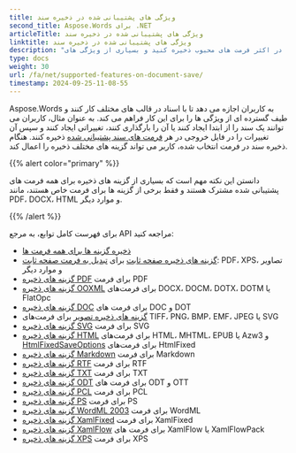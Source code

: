 ```yaml
---
title: ویژگی های پشتیبانی شده در ذخیره سند
second_title: Aspose.Words برای .NET
articleTitle: ویژگی های پشتیبانی شده در ذخیره سند
linktitle: ویژگی های پشتیبانی شده در ذخیره سند
description: "یک سند را در اکثر فرمت های محبوب ذخیره کنید و بسیاری از ویژگی های Microsoft Word را با استفاده از C# پشتیبانی می کند."
type: docs
weight: 30
url: /fa/net/supported-features-on-document-save/
timestamp: 2024-09-25-11-08-55
---
```


Aspose.Words به کاربران اجازه می دهد تا با اسناد در قالب های مختلف کار کنند و طیف گسترده ای از ویژگی ها را برای این کار فراهم می کند. به عنوان مثال، کاربران می توانند یک سند را از ابتدا ایجاد کنند یا آن را بارگذاری کنند، تغییراتی ایجاد کنند و سپس آن تغییرات را در فایل خروجی در هر [فرمت های سند پشتیبانی شده](/words/fa/net/supported-document-formats/) ذخیره کنند. هنگام ذخیره سند در فرمت انتخاب شده، کاربر می تواند گزینه های مختلف ذخیره را اعمال کند.

{{% alert color="primary" %}}

دانستن این نکته مهم است که بسیاری از گزینه های ذخیره برای همه فرمت های پشتیبانی شده مشترک هستند و فقط برخی از گزینه ها برای فرمت خاص هستند، مانند PDF، DOCX، HTML و موارد دیگر.

{{% /alert %}}

برای فهرست کامل توابع، به مرجع API مراجعه کنید:

- [ذخیره گزینه ها برای همه فرمت ها](https://reference.aspose.com/words/net/aspose.words.saving/)
- [گزینه های ذخیره صفحه ثابت](https://reference.aspose.com/words/net/aspose.words.saving/fixedpagesaveoptions/) برای [تبدیل به فرمت صفحه ثابت](/words/fa/net/converting-to-fixed-page-format/): PDF، XPS، تصاویر و موارد دیگر
- [گزینه های ذخیره PDF](https://reference.aspose.com/words/net/aspose.words.saving/pdfsaveoptions/) برای فرمت PDF
- [گزینه های ذخیره OOXML](https://reference.aspose.com/words/net/aspose.words.saving/ooxmlsaveoptions/) برای فرمت‌های DOCX، DOCM، DOTX، DOTM یا FlatOpc
- [گزینه های ذخیره DOC](https://reference.aspose.com/words/net/aspose.words.saving/docsaveoptions/) برای فرمت های DOC و DOT
- [گزینه های ذخیره تصویر](https://reference.aspose.com/words/net/aspose.words.saving/imagesaveoptions/) برای فرمت‌های TIFF، PNG، BMP، EMF، JPEG یا SVG
- [گزینه های ذخیره SVG](https://reference.aspose.com/words/net/aspose.words.saving/svgsaveoptions/) برای فرمت SVG
- [گزینه های ذخیره HTML](https://reference.aspose.com/words/net/aspose.words.saving/htmlsaveoptions/) برای فرمت‌های HTML، MHTML، EPUB یا Azw3 و [HtmlFixedSaveOptions](https://reference.aspose.com/words/net/aspose.words.saving/htmlfixedsaveoptions/) برای فرمت‌های HtmlFixed
- [گزینه های ذخیره Markdown](https://reference.aspose.com/words/net/aspose.words.saving/markdownsaveoptions/) برای فرمت Markdown
- [گزینه های ذخیره RTF](https://reference.aspose.com/words/net/aspose.words.saving/rtfsaveoptions/) برای فرمت RTF
- [گزینه های ذخیره TXT](https://reference.aspose.com/words/net/aspose.words.saving/txtsaveoptions/) برای فرمت TXT
- [گزینه های ذخیره ODT](https://reference.aspose.com/words/net/aspose.words.saving/odtsaveoptions/) برای فرمت های ODT و OTT
- [گزینه های ذخیره PCL](https://reference.aspose.com/words/net/aspose.words.saving/pclsaveoptions/) برای فرمت PCL
- [گزینه های ذخیره PS](https://reference.aspose.com/words/net/aspose.words.saving/pssaveoptions/) برای فرمت PS
- [گزینه های ذخیره WordML 2003](https://reference.aspose.com/words/net/aspose.words.saving/wordml2003saveoptions/) برای فرمت WordML
- [گزینه های ذخیره XamlFixed](https://reference.aspose.com/words/net/aspose.words.saving/xamlfixedsaveoptions/) برای فرمت XamlFixed
- [گزینه های ذخیره XamlFlow](https://reference.aspose.com/words/net/aspose.words.saving/xamlflowsaveoptions/) برای فرمت های XamlFlow یا XamlFlowPack
- [گزینه های ذخیره XPS](https://reference.aspose.com/words/net/aspose.words.saving/xpssaveoptions/) برای فرمت XPS
